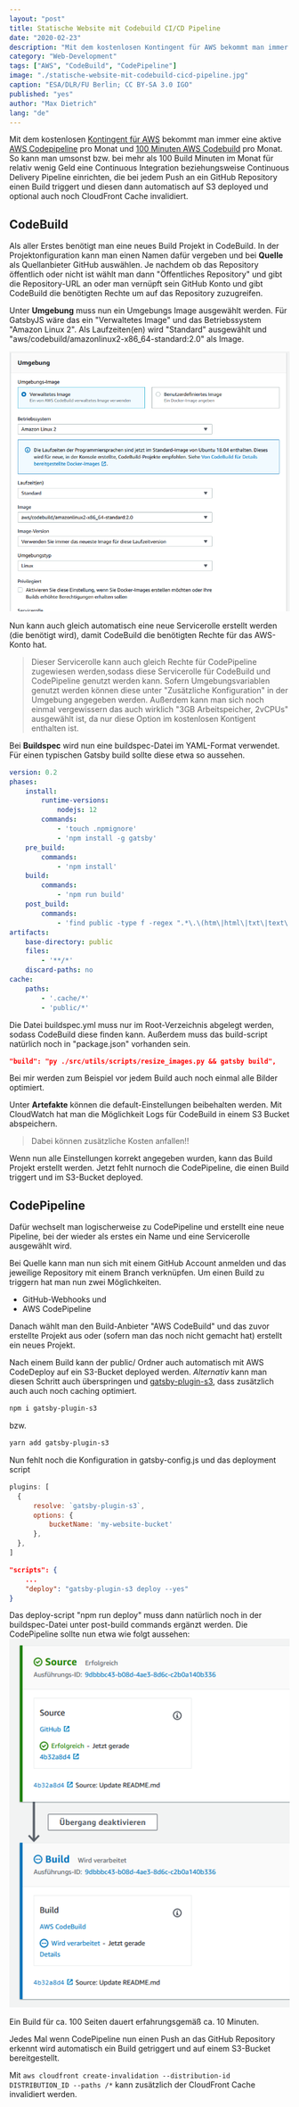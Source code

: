 ```yaml
---
layout: "post"
title: Statische Website mit Codebuild CI/CD Pipeline
date: "2020-02-23"
description: "Mit dem kostenlosen Kontingent für AWS bekommt man immer eine aktive AWS Codepipeline pro Monat und 100 Minuten AWS Codebuild pro Monat, mit denen man eine CI/CD Pipeline für eine GatsbyJS Seite erstellen kann."
category: "Web-Development"
tags: ["AWS", "CodeBuild", "CodePipeline"]
image: "./statische-website-mit-codebuild-cicd-pipeline.jpg"
caption: "ESA/DLR/FU Berlin; CC BY-SA 3.0 IGO"
published: "yes"
author: "Max Dietrich"
lang: "de"
---
```


Mit dem kostenlosen [Kontingent für AWS](https://aws.amazon.com/de/free/free-tier/ "Kontingent für AWS") bekommt man immer eine aktive [AWS Codepipeline](https://aws.amazon.com/codepipeline/?did=ft_card&trk=ft_card "AWS Codepipeline") pro Monat und [100 Minuten AWS Codebuild](https://aws.amazon.com/codebuild/?did=ft_card&trk=ft_card "100 Minuten AWS Codebuild") pro Monat.
So kann man umsonst bzw. bei mehr als 100 Build Minuten im Monat für relativ wenig Geld eine Continuous Integration beziehungsweise Continuous Delivery Pipeline einrichten, die bei jedem Push an ein GitHub Repository einen Build triggert und diesen dann automatisch auf S3 deployed und optional auch noch CloudFront Cache invalidiert.

## CodeBuild
Als aller Erstes benötigt man eine neues Build Projekt in CodeBuild.
In der Projektonfiguration kann man einen Namen dafür vergeben und bei **Quelle** als Quellanbieter GitHub auswählen.
Je nachdem ob das Repository öffentlich oder nicht ist wählt man dann "Öffentliches Repository" und gibt die Repository-URL an oder man vernüpft sein GitHub Konto und gibt CodeBuild die benötigten Rechte um auf das Repository zuzugreifen.

Unter **Umgebung** muss nun ein Umgebungs Image ausgewählt werden. Für GatsbyJS wäre das ein "Verwaltetes Image" und das Betriebssystem "Amazon Linux 2". Als Laufzeiten(en) wird "Standard" ausgewählt und "aws/codebuild/amazonlinux2-x86_64-standard:2.0" als Image.

![AWS CodeBuild Umgebung](codebuild_umgebung.png "AWS CodeBuild Umgebung")

Nun kann auch gleich automatisch eine neue Servicerolle erstellt werden (die benötigt wird), damit CodeBuild die benötigten Rechte für das AWS-Konto hat.
> Dieser Servicerolle kann auch gleich Rechte für CodePipeline zugewiesen werden,sodass diese Servicerolle für CodeBuild und CodePipeline genutzt werden kann.
Sofern Umgebungsvariablen genutzt werden können diese unter "Zusätzliche Konfiguration" in der Umgebung angegeben werden. Außerdem kann man sich noch einmal vergewissern das auch wirklich "3GB Arbeitspeicher, 2vCPUs" ausgewählt ist, da nur diese Option im kostenlosen Kontigent enthalten ist.

Bei **Buildspec** wird nun eine buildspec-Datei im YAML-Format verwendet. Für einen typischen Gatsby build sollte diese etwa so aussehen.
```yml
version: 0.2
phases:
    install:
        runtime-versions:
            nodejs: 12
        commands:
            - 'touch .npmignore'
            - 'npm install -g gatsby'
    pre_build:
        commands:
            - 'npm install'
    build:
        commands:
            - 'npm run build'
    post_build:
        commands:       
            - 'find public -type f -regex ".*\.\(htm\|html\|txt\|text\|js\|css\|json\)$" -exec gzip -f -k {} \' ## sofern cloudfront nicht automatisch die dateien komprimiert
artifacts:
    base-directory: public
    files:
        - '**/*'
    discard-paths: no
cache:
    paths:
        - '.cache/*'
        - 'public/*'
```
Die Datei buildspec.yml muss nur im Root-Verzeichnis abgelegt werden, sodass CodeBuild diese finden kann.
Außerdem muss das build-script natürlich noch in "package.json" vorhanden sein.
```json
"build": "py ./src/utils/scripts/resize_images.py && gatsby build",
```
Bei mir werden zum Beispiel vor jedem Build auch noch einmal alle Bilder optimiert.

Unter **Artefakte** können die default-Einstellungen beibehalten werden.
Mit CloudWatch hat man die Möglichkeit Logs für CodeBuild in einem S3 Bucket abspeichern.
> Dabei können zusätzliche Kosten anfallen!!

Wenn nun alle Einstellungen korrekt angegeben wurden, kann das Build Projekt erstellt werden.
Jetzt fehlt nurnoch die CodePipeline, die einen Build triggert und im S3-Bucket deployed.

## CodePipeline

Dafür wechselt man logischerweise zu CodePipeline und erstellt eine neue Pipeline, bei der wieder als erstes ein Name und eine Servicerolle ausgewählt wird.

Bei Quelle kann man nun sich mit einem GitHub Account anmelden und das jeweilige Repository mit einem Branch verknüpfen.
Um einen Build zu triggern hat man nun zwei Möglichkeiten.

+ GitHub-Webhooks und
+ AWS CodePipeline

Danach wählt man den Build-Anbieter "AWS CodeBuild" und das zuvor erstellte Projekt aus oder (sofern man das noch nicht gemacht hat) erstellt ein neues Projekt.

Nach einem Build kann der public/ Ordner auch automatisch mit AWS CodeDeploy auf ein S3-Bucket deployed werden.
_Alternativ_ kann man diesen Schritt auch überspringen und [gatsby-plugin-s3](https://github.com/jariz/gatsby-plugin-s3 "gatsby-plugin-s3"), dass zusätzlich auch auch noch caching optimiert.
```bash
npm i gatsby-plugin-s3
```
bzw.
```bash
yarn add gatsby-plugin-s3
```
Nun fehlt noch die Konfiguration in gatsby-config.js und das deployment script
```js
plugins: [
  {
      resolve: `gatsby-plugin-s3`,
      options: {
          bucketName: 'my-website-bucket'
      },
  },
]
```
```json
"scripts": {
    ...
    "deploy": "gatsby-plugin-s3 deploy --yes"
}
```
Das deploy-script "npm run deploy" muss dann natürlich noch in der buildspec-Datei unter post-build commands ergänzt werden.
Die CodePipeline sollte nun etwa wie folgt aussehen:
![AWS CodePipeline](CodePipeline.png "AWS CodePipeline")

Ein Build für ca. 100 Seiten dauert erfahrungsgemäß ca. 10 Minuten.

Jedes Mal wenn CodePipeline nun einen Push an das GitHub Repository erkennt wird automatisch ein Build getriggert und auf einem S3-Bucket bereitgestellt.

Mit ```aws cloudfront create-invalidation --distribution-id DISTRIBUTION_ID --paths /*``` kann zusätzlich der CloudFront Cache invalidiert werden.